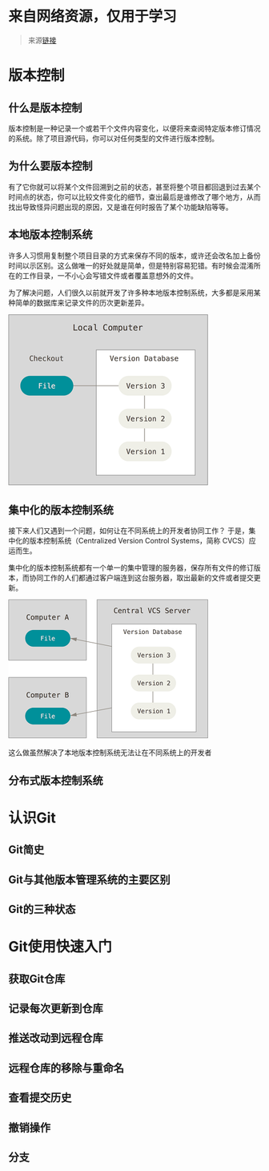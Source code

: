 # 来自网络资源，仅用于学习
>来源[链接](https://snailclimb.top/JavaGuide/#/tools/Git)
             
# 版本控制
## 什么是版本控制
版本控制是一种记录一个或若干个文件内容变化，以便将来查阅特定版本修订情况的系统。除了项目源代码，你可以对任何类型的文件进行版本控制。
                
## 为什么要版本控制
有了它你就可以将某个文件回溯到之前的状态，甚至将整个项目都回退到过去某个时间点的状态，你可以比较文件变化的细节，查出最后是谁修改了哪个地方，从而找出导致怪异问题出现的原因，又是谁在何时报告了某个功能缺陷等等。
            
## 本地版本控制系统
许多人习惯用复制整个项目目录的方式来保存不同的版本，或许还会改名加上备份时间以示区别。这么做唯一的好处就是简单，但是特别容易犯错。有时候会混淆所在的工作目录，一不小心会写错文件或者覆盖意想外的文件。
        
为了解决问题，人们很久以前就开发了许多种本地版本控制系统，大多都是采用某种简单的数据库来记录文件的历次更新差异。
          
![](../pict/本地版本控制系统.png)
           

## 集中化的版本控制系统
接下来人们又遇到一个问题，如何让在不同系统上的开发者协同工作？ 于是，集中化的版本控制系统（Centralized Version Control Systems，简称 CVCS）应运而生。
            
集中化的版本控制系统都有一个单一的集中管理的服务器，保存所有文件的修订版本，而协同工作的人们都通过客户端连到这台服务器，取出最新的文件或者提交更新。
            
![](../pict/集中化的版本控制系统.png)
          
这么做虽然解决了本地版本控制系统无法让在不同系统上的开发者
## 分布式版本控制系统
# 认识Git
## Git简史
## Git与其他版本管理系统的主要区别
## Git的三种状态
# Git使用快速入门
## 获取Git仓库
## 记录每次更新到仓库
## 推送改动到远程仓库
## 远程仓库的移除与重命名
## 查看提交历史
## 撤销操作
## 分支